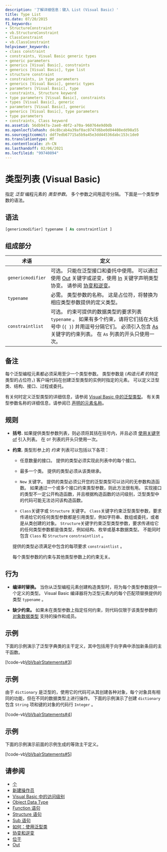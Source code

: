 ```yaml
---
description: '了解详细信息：键入 List (Visual Basic) '
title: Type List
ms.date: 07/20/2015
f1_keywords:
- StructureConstraint
- vb.StructureConstraint
- ClassConstraint
- vb.ClassConstraint
helpviewer_keywords:
- class constraint
- constraints, Visual Basic generic types
- generic parameters
- generics [Visual Basic], constraints
- generics [Visual Basic], type list
- structure constraint
- constraints, in type parameters
- generics [Visual Basic], generic types
- parameters [Visual Basic], type
- constraints, Structure keyword
- type parameters [Visual Basic], constraints
- types [Visual Basic], generic
- parameters [Visual Basic], generic
- generics [Visual Basic], type parameters
- type parameters
- constraints, Class keyword
ms.assetid: 56db947a-2ae8-40f2-a70a-960764e9d0db
ms.openlocfilehash: d4c8bcab4a39af0ac0747d6be0d04408edd98a55
ms.sourcegitcommit: ddf7edb67715a5b9a45e3dd44536dabc153c1de0
ms.translationtype: MT
ms.contentlocale: zh-CN
ms.lasthandoff: 02/06/2021
ms.locfileid: "99740894"
---
```

# <a name="type-list-visual-basic"></a>类型列表 (Visual Basic)

指定 *泛型* 编程元素的 *类型参数*。 多个参数之间用逗号分隔。 下面是一个类型参数的语法。

## <a name="syntax"></a>语法

```vb
[genericmodifier] typename [ As constraintlist ]
```

## <a name="parts"></a>组成部分

|术语|定义|
|---|---|
|`genericmodifier`|可选。 只能在泛型接口和委托中使用。 可以通过使用 [Out](../modifiers/out-generic-modifier.md) 关键字或逆变，使用 [In](../modifiers/in-generic-modifier.md) 关键字声明类型协变。 请参阅 [协变和逆变](../../programming-guide/concepts/covariance-contravariance/index.md)。|
|`typename`|必需。 类型参数的名称。 这是占位符，将替换为相应类型参数提供的定义类型。|
|`constraintlist`|可选。 约束可提供的数据类型的要求列表 `typename` 。 如果有多个约束，请将它们括在大括号中 (`{ }`) 并用逗号分隔它们。 必须引入包含 [As](as-clause.md) 关键字的约束列表。 在 `As` 列表的开头只使用一次。|

## <a name="remarks"></a>备注

每个泛型编程元素都必须采用至少一个类型参数。 类型参数是 (*构造元素* 的特定类型的占位符，) 客户端代码在创建泛型类型的实例时指定的元素。 可以定义泛型类、结构、接口、过程或委托。

有关何时定义泛型类型的详细信息，请参阅 [Visual Basic 中的泛型类型](../../programming-guide/language-features/data-types/generic-types.md)。 有关类型参数名称的详细信息，请参阅已 [声明的元素名称](../../programming-guide/language-features/declared-elements/declared-element-names.md)。

## <a name="rules"></a>规则

- **括号.** 如果提供类型参数列表，则必须将其括在括号内，并且必须 [使用关键字 of](of-clause.md) 引入列表。 在 `Of` 列表的开头只使用一次。

- **约束.** 类型形参上的 *约束* 列表可以包括以下各项：

  - 任意数量的接口。 提供的类型必须实现此列表中的每个接口。

  - 最多一个类。 提供的类型必须从该类继承。

  - `New` 关键字。 提供的类型必须公开您的泛型类型可以访问的无参数构造函数。 如果通过一个或多个接口约束类型参数，则此方法很有用。 实现接口的类型不一定公开构造函数，并且根据构造函数的访问级别，泛型类型中的代码可能无法访问该构造函数。

  - `Class`关键字或 `Structure` 关键字。 `Class`关键字约束泛型类型参数，要求传递给它的任何类型参数都是引用类型，例如字符串、数组或委托，或者是从类创建的对象。 `Structure`关键字约束泛型类型参数，要求传递给它的任何类型参数都是值类型，例如结构、枚举或基本数据类型。 不能同时包含 `Class` 和 `Structure` `constraintlist` 。

  提供的类型必须满足中包含的每项要求 `constraintlist` 。

  每个类型参数的约束与其他类型参数上的约束无关。

## <a name="behavior"></a>行为

- **编译时替换。** 当你从泛型编程元素创建构造类型时，将为每个类型参数提供一个定义的类型。 Visual Basic 编译器将为泛型元素内的每个匹配项替换提供的类型 `typename` 。

- **缺少约束。** 如果未在类型参数上指定任何约束，则代码仅限于该类型参数的 [对象数据类型](../data-types/object-data-type.md) 支持的操作和成员。

## <a name="example"></a>示例

下面的示例演示了泛型字典类的主干定义，其中包括用于向字典中添加新条目的主干函数。

[!code-vb[VbVbalrStatements#3](~/samples/snippets/visualbasic/VS_Snippets_VBCSharp/VbVbalrStatements/VB/Class1.vb#3)]

## <a name="example"></a>示例

由于 `dictionary` 是泛型的，使用它的代码可从其创建各种对象，每个对象具有相同的功能，但在不同的数据类型上进行操作。 下面的示例演示了创建 `dictionary` 包含 `String` 项和键的对象的代码行 `Integer` 。

[!code-vb[VbVbalrStatements#4](~/samples/snippets/visualbasic/VS_Snippets_VBCSharp/VbVbalrStatements/VB/Class1.vb#4)]

## <a name="example"></a>示例

下面的示例演示前面的示例生成的等效主干定义。

[!code-vb[VbVbalrStatements#5](~/samples/snippets/visualbasic/VS_Snippets_VBCSharp/VbVbalrStatements/VB/Class1.vb#5)]

## <a name="see-also"></a>请参阅

- [个](of-clause.md)
- [新建操作员](../operators/new-operator.md)
- [Visual Basic 中的访问级别](../../programming-guide/language-features/declared-elements/access-levels.md)
- [Object Data Type](../data-types/object-data-type.md)
- [Function 语句](function-statement.md)
- [Structure 语句](structure-statement.md)
- [Sub 语句](sub-statement.md)
- [如何：使用泛型类](../../programming-guide/language-features/data-types/how-to-use-a-generic-class.md)
- [协变和逆变](../../programming-guide/concepts/covariance-contravariance/index.md)
- [位于](../modifiers/in-generic-modifier.md)
- [Out](../modifiers/out-generic-modifier.md)
